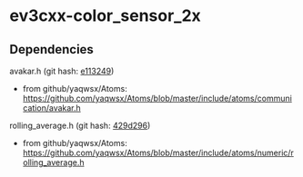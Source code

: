 # ev3cxx-color_sensor_2x

## Dependencies

avakar.h (git hash: [e113249](https://github.com/yaqwsx/Atoms/commit/e1132496c00f26f3faafa4292e4681bf8b44cbc6))
- from github/yaqwsx/Atoms: https://github.com/yaqwsx/Atoms/blob/master/include/atoms/communication/avakar.h

rolling_average.h (git hash: [429d296](https://github.com/yaqwsx/Atoms/commit/429d29660bfd271aa842626dc8d705f64f407396))
- from github/yaqwsx/Atoms:
https://github.com/yaqwsx/Atoms/blob/master/include/atoms/numeric/rolling_average.h
